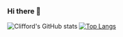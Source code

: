 ### Hi there 👋

<!--
**droffilc1/droffilc1** is a ✨ _special_ ✨ repository because its `README.md` (this file) appears on your GitHub profile.

Here are some ideas to get you started:

- 🔭 I’m currently working on ...
- 🌱 I’m currently learning ...
- 👯 I’m looking to collaborate on ...
- 🤔 I’m looking for help with ...
- 💬 Ask me about ...
- 📫 How to reach me: ...
- 😄 Pronouns: ...
- ⚡ Fun fact: ...
-->
![Clifford's GitHub stats](https://github-readme-stats.vercel.app/api?username=droffilc1&show_icons=true&theme=radical)
[![Top Langs](https://github-readme-stats.vercel.app/api/top-langs/?username=droffilc1&layout=compact)](https://github.com/droffilc1/github-readme-stats)
